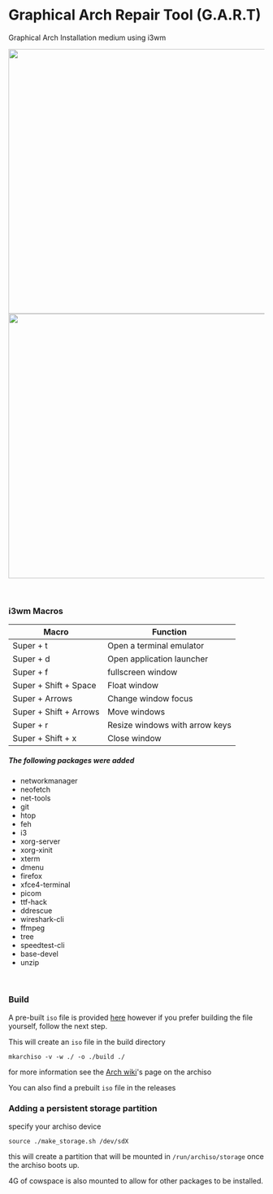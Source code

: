 # Graphical Arch Repair Tool (G.A.R.T)

Graphical Arch Installation medium using i3wm
<br/>

<p align="center">
<img src="https://i.imgur.com/ufqnB40.jpg" width="520px"/>
<img src="https://i.imgur.com/toDyXXI.jpg" width="520px"/>
</p>

<br/>

### i3wm Macros

| Macro                  | Function                       |
|------------------------|--------------------------------|
| Super + t              | Open a terminal emulator       |
| Super + d              | Open application launcher      |
| Super + f              | fullscreen window              |
| Super + Shift + Space  | Float window                   |
| Super + Arrows         | Change window focus            |
| Super + Shift + Arrows | Move windows                   |
| Super + r              | Resize windows with arrow keys |
| Super + Shift + x      | Close window                   |

##### The following packages were added

* networkmanager
* neofetch
* net-tools
* git
* htop
* feh
* i3
* xorg-server
* xorg-xinit
* xterm
* dmenu
* firefox
* xfce4-terminal
* picom
* ttf-hack
* ddrescue
* wireshark-cli
* ffmpeg
* tree
* speedtest-cli
* base-devel
* unzip

<br/>

### Build
A pre-built `iso` file is provided [here](https://github.com/matiasvlevi/garchiso/releases) however if you prefer building the file yourself, follow the next step.

This will create an `iso` file in the build directory
```
mkarchiso -v -w ./ -o ./build ./
```
for more information see the [Arch wiki](https://wiki.archlinux.org/title/archiso)'s page on the archiso

You can also find a prebuilt `iso` file in the releases

### Adding a persistent storage partition

specify your archiso device

```
source ./make_storage.sh /dev/sdX
```

this will create a partition that will be mounted in `/run/archiso/storage` once the archiso boots up.

4G of cowspace is also mounted to allow for other packages to be installed.
